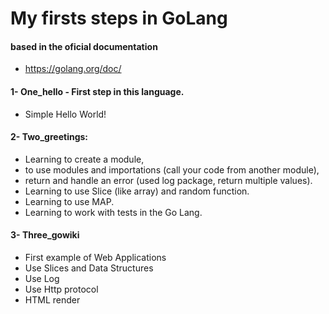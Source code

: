 # My firsts steps in GoLang

#### based in the oficial documentation
- https://golang.org/doc/


#### 1- One_hello - First step in this language. 
* Simple Hello World!

#### 2- Two_greetings: 
* Learning to create a module, 
* to use modules and importations (call your code from another module), 
* return and handle an error (used log package, return multiple values).
* Learning to use Slice (like array) and random function.
* Learning to use MAP.
* Learning to work with tests in the Go Lang.

#### 3- Three_gowiki
* First example of Web Applications
* Use Slices and Data Structures
* Use Log
* Use Http protocol
* HTML render
